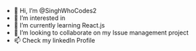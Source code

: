 - 👋 Hi, I’m @SinghWhoCodes2
- 👀 I’m interested in 
- 🌱 I’m currently learning React.js
- 💞️ I’m looking to collaborate on my Issue management project
- 📫 Check my linkedIn Profile


